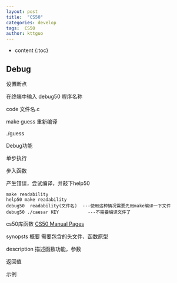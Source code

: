 ```yaml
---
layout: post
title:  "CS50"
categories: develop
tags:  CS50
author: kttguo
---
```


* content
{:toc}

## Debug

设置断点

在终端中输入 debug50 程序名称

code 文件名.c

make  guess 重新编译

./guess

Debug功能

单步执行

步入函数

产生错误，尝试编译，并敲下help50 

```
make readability
help50 make readability
debug50  readability(文件名)  ---使用这种情况需要先用make编译一下文件
debug50 ./caesar KEY           ---不需要编译文件了
```

cs50库函数 [CS50 Manual Pages](https://manual.cs50.io/)

synopsts 概要 需要包含的头文件、函数原型

description 描述函数功能，参数

返回值

示例



